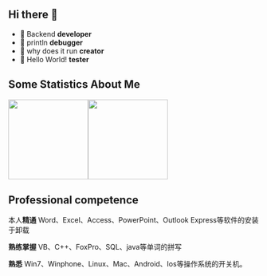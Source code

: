 ## Hi there 👋

- 🔭 Backend **developer**
- 🌱 println **debugger**
- 🤔 why does it run **creator**
- 💬 Hello World! **tester**


## Some Statistics About Me


<img align="" height="160px" src="https://github-readme-stats.vercel.app/api?username=CN-LiXiaoBo&show_icons=true&line_height=21&theme=merko" /><img align="" height="160px" src="https://github-readme-stats.vercel.app/api/top-langs/?username=CN-LiXiaoBo&layout=compact&exclude_repo=CN-LiXiaoBo.github.io&theme=merko" />


## Professional competence

本人**精通** Word、Excel、Access、PowerPoint、Outlook Express等软件的安装于卸载

**熟练掌握** VB、C++、FoxPro、SQL、java等单词的拼写

**熟悉** Win7、Winphone、Linux、Mac、Android、Ios等操作系统的开关机。
